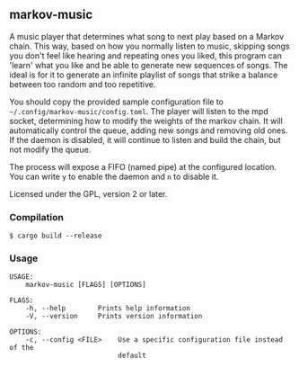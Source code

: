 ## markov-music
A music player that determines what song to next play based on a Markov chain. This way, based on how you normally listen to music, skipping songs you don't feel like hearing and repeating ones you liked, this program can 'learn' what you like and be able to generate new sequences of songs. The ideal is for it to generate an infinite playlist of songs that strike a balance between too random and too repetitive.

You should copy the provided sample configuration file to `~/.config/markov-music/config.toml`. The player will listen to the mpd socket, determining how to modify the weights of the markov chain. It will automatically control the queue, adding new songs and removing old ones. If the daemon is disabled, it will continue to listen and build the chain, but not modify the queue.

The process will expose a FIFO (named pipe) at the configured location.
You can write `y` to enable the daemon and `n` to disable it.

Licensed under the GPL, version 2 or later.

### Compilation
```
$ cargo build --release
```

### Usage
```
USAGE:
    markov-music [FLAGS] [OPTIONS]

FLAGS:
    -h, --help        Prints help information
    -V, --version     Prints version information

OPTIONS:
    -c, --config <FILE>    Use a specific configuration file instead of the
                           default
```

